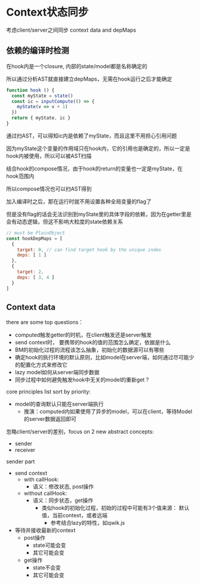 # Context状态同步

考虑client/server之间同步 context data and depMaps

## 依赖的编译时检测

在hook内是一个closure, 内部的state/model都是名称确定的

所以通过分析AST就直接建立depMaps，无需在hook运行之后才能确定

```javascript
function hook () {
  const myState = state()
  const ic = inputCompute(() => {
    myState(v => v + 1)
  })
  return { myState, ic }
}
```

通过扫AST，可以得知ic内是依赖了myState，而且这里不用担心引用问题

因为myState这个变量的作用域只在hook内，它的引用也是确定的，所以一定是hook内被使用，所以可以被AST扫描

结合hook的compose情况，由于hook的return的变量也一定是myState，在hook范围内

所以compose情况也可以扫AST得到

加入编译时之后，那在运行时就不用设置各种全局变量的flag了

但是没有flag的话会无法识别到myState里的具体字段的依赖，因为在getter里是会有动态逻辑，但这不影响大粒度的state依赖关系

```javascript
// must be PlainObject
const hookDepMaps = [
  {
    target: 0, // can find target hook by the unique index
    deps: [ 1 ]
  },
  {
    target: 2,
    deps: [ 3, 4 ]
  }
]
```

## Context data

there are some top questions：
- computed触发getter的时机，在client触发还是server触发
- send context时， 要携带的hook的值的范围怎么确定，依据是什么
- BM的初始化过程的流程该怎么抽象，初始化的数据源可以有哪些
- 确定hook的执行环境的默认原则，比如model在server端，如何通过尽可能少的配置化方式来修改它
- lazy model如何从server端同步数据
- 同步过程中如何避免触发hook中无关的model的重新get？


core principles list sort by priority:
- model的查询默认只能在server端执行
  - 推演：computed内如果使用了异步的model，可以在client，等待Model的server数据返回即可


忽略client/server的差别，focus on 2 new abstract concepts:
- sender
- receiver

sender part
  - send context
    - with callHook:
      - 语义：修改状态, post操作
    - without callHook: 
      - 语义：同步状态，get操作
        - 类似hook的初始化过程，初始的过程中可能有3个值来源： 默认值，当前context，或者远端
          - 参考结合lazy的特性，如qwik.js
  - 等待并接收最新的context
    - post操作 
      - state可能会变
      - 其它可能会变
    - get操作
      - state不会变
      - 其它可能会变
